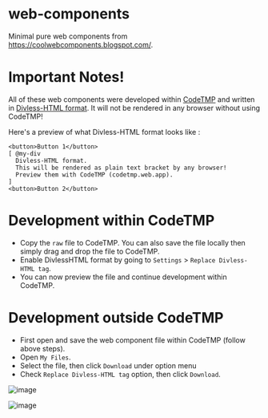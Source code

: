 # web-components
Minimal pure web components from https://coolwebcomponents.blogspot.com/.

# Important Notes!
All of these web components were developed within [CodeTMP](https://github.com/tmpmachine/codetmp) and written in [Divless-HTML format](https://github.com/tmpmachine/divless-html). It will not be rendered in any browser without using CodeTMP!

Here's a preview of what Divless-HTML format looks like :
```
<button>Button 1</button>
[ @my-div
  Divless-HTML format.
  This will be rendered as plain text bracket by any browser!
  Preview them with CodeTMP (codetmp.web.app).
]
<button>Button 2</button>
```

# Development within CodeTMP
- Copy the `raw` file to CodeTMP. You can also save the file locally then simply drag and drop the file to CodeTMP.
- Enable DivlessHTML format by going to `Settings` > `Replace Divless-HTML tag`.
- You can now preview the file and continue development within CodeTMP.

# Development outside CodeTMP
- First open and save the web component file within CodeTMP (follow above steps). 
- Open `My Files`. 
- Select the file, then click `Download` under option menu
- Check `Replace Divless-HTML tag` option, then click `Download`.

![image](https://user-images.githubusercontent.com/18110223/125193151-3436f500-e275-11eb-9abb-0293440b4d40.png)

![image](https://user-images.githubusercontent.com/18110223/125193512-e9b67800-e276-11eb-8d05-0fa934b63611.png)
